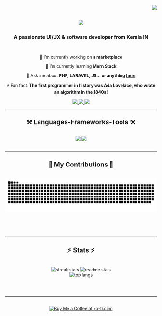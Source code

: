 <!-- Visitor Badge -->
<img align="right" src="https://visitor-badge.laobi.icu/badge?page_id=salesp07.salesp07" />

<!-- Animated Header with Typing Effect -->
<h1 align="center">
    <img src="https://readme-typing-svg.herokuapp.com/?font=Righteous&size=35&center=true&vCenter=true&width=500&height=70&duration=4000&lines=Hi+There!+👋;+I'm+Shyam+Sankar!;" />
</h1>

<!-- Subheading -->
<h3 align="center">A passionate UI/UX & software developer from Kerala IN</h3>

<br/>

<!-- Intro and Fun Facts Section -->
<div align="center">
 
 🔭 I’m currently working on **a marketplace**
 
 🌱 I’m currently learning **Mern Stack**

💬 Ask me about **PHP, LARAVEL, JS... or anything [here](https://github.com/shyam-539)**

⚡ Fun fact: **The first programmer in history was Ada Lovelace, who wrote an algorithm in the 1840s!**

</div>
 
<!-- Social Media Links -->
<div align="center"> 
  <a href="mailto:shyamsankarp539@gmail.com">
    <img src="https://img.shields.io/badge/Gmail-333333?style=for-the-badge&logo=gmail&logoColor=red" />
  </a>
  <a href="https://www.linkedin.com/in/shyamsankarp539" target="_blank">
    <img src="https://img.shields.io/badge/LinkedIn-0077B5?style=for-the-badge&logo=linkedin&logoColor=white" target="_blank" />
  </a>
  <a href="https://salesp07.github.io" target="_blank">
     <img src="https://img.shields.io/badge/Portfolio-FF5722?style=for-the-badge&logo=todoist&logoColor=white" target="_blank" /> <!-- sqlite, safari, google-chrome are other good icon options -->
  </a>
</div>

<!-- Divider -->
 <hr/>
 
<!-- Skills Section -->
<h2 align="center">⚒️ Languages-Frameworks-Tools ⚒️</h2>
<br/>
<div align="center">
    <!-- First Row of Icons (Frontend & Design Tools) -->
    <img src="https://skillicons.dev/icons?i=react,bootstrap,mui,html,css,vscode,github,figma,tailwind,git,r" />
    <!-- Second Row of Icons (Backend & Database Tools) -->
    <img src="https://skillicons.dev/icons?i=nodejs,python,javascript,typescript,express,firebase,mongodb,c,java,nextjs,mysql,flask" /><br>
</div>

<br/>
<hr/>

<!-- Contribution Graph -->
<div align="center">
  <h2>🐍 My Contributions 🐍</h2>
  <br>
  <img alt="snake eating my contributions" src="https://raw.githubusercontent.com/salesp07/salesp07/output/github-contribution-grid-snake.svg" />
  
  <br/><br/><br/>
</div>

<hr/>

<!-- GitHub Stats Section -->
<h2 align="center">⚡ Stats ⚡</h2>
<br>
<div align=center>
  <!-- Streak Stats Card -->
  <img width=390 src="https://github-readme-streak-stats-salesp07.vercel.app/?user=salesp07&count_private=true&theme=react&border_radius=10" alt="streak stats"/>
  <!-- General GitHub Stats Card -->
  <img width=390 src="https://github-readme-stats-salesp07.vercel.app/api?username=salesp07&count_private=true&show_icons=true&theme=react&rank_icon=github&border_radius=10" alt="readme stats" />
  <br/>
  <!-- Top Languages Used Card -->
  <img width=325 align="center" src="https://github-readme-stats-salesp07.vercel.app/api/top-langs/?username=salesp07&hide=HTML&langs_count=8&layout=compact&theme=react&border_radius=10&size_weight=0.5&count_weight=0.5&exclude_repo=github-readme-stats" alt="top langs" />
</div>

<br/><br/>

<hr/>

<br/>

<!-- Support Button (Ko-Fi) -->
<div align="center">
<a href='https://ko-fi.com/V7V4RAK9C' target='_blank'><img height='64' style='border:0px;height:64px;' src='https://storage.ko-fi.com/cdn/kofi1.png?v=3' border='0' alt='Buy Me a Coffee at ko-fi.com' /></a>
</div>

<br/>
